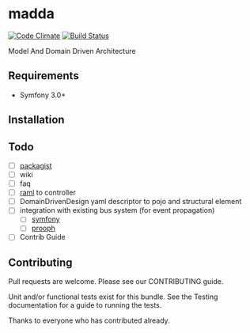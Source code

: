 # madda

[![Code Climate](https://codeclimate.com/github/yoghi/madda/badges/gpa.svg)](https://codeclimate.com/github/yoghi/madda) [![Build Status](https://travis-ci.org/yoghi/madda.svg?branch=master)](https://travis-ci.org/yoghi/madda)

Model And Domain Driven Architecture

## Requirements

 * Symfony 3.0+

## Installation

## Todo

 - [ ] [packagist](https://packagist.org)
 - [ ] wiki
 - [ ] faq
 - [ ] [raml](http://raml.org) to controller
 - [ ] DomainDrivenDesign yaml descriptor to pojo and structural element
 - [ ] integration with existing bus system (for event propagation)
    - [ ] [symfony](http://symfony.com/)
    - [ ] [prooph](https://github.com/prooph)
 - [ ] Contrib Guide

## Contributing

Pull requests are welcome. Please see our CONTRIBUTING guide.

Unit and/or functional tests exist for this bundle. See the Testing documentation for a guide to running the tests.

Thanks to everyone who has contributed already.
